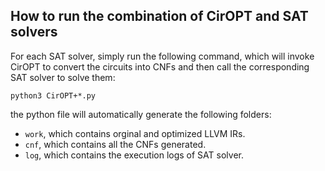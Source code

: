## How to run the combination of CirOPT and SAT solvers

For each SAT solver, simply run the following command, which will invoke CirOPT to convert the circuits into CNFs and then call the corresponding SAT solver to solve them:

```shell
python3 CirOPT+*.py
```

the python file will automatically generate the following folders:

- `work`, which contains orginal and optimized LLVM IRs.
- `cnf`, which contains all the CNFs generated.
- `log`, which contains the execution logs of SAT solver.



